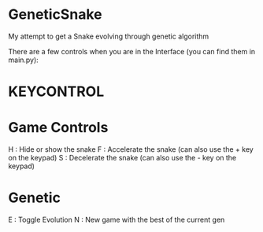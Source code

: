 # GeneticSnake
My attempt to get a Snake evolving through genetic algorithm

There are a few controls when you are in the Interface (you can find them in main.py):

# KEYCONTROL #

# Game Controls #
H : Hide or show the snake
F : Accelerate the snake (can also use the + key on the keypad)
S : Decelerate the snake (can also use the - key on the keypad)

# Genetic #
E : Toggle Evolution
N : New game with the best of the current gen

